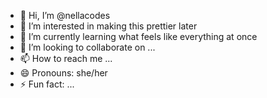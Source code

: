 - 👋 Hi, I’m @nellacodes
- 👀 I’m interested in making this prettier later
- 🌱 I’m currently learning what feels like everything at once 
- 💞️ I’m looking to collaborate on ...
- 📫 How to reach me ...
- 😄 Pronouns: she/her
- ⚡ Fun fact: ...

<!---
nellacodes/nellacodes is a ✨ special ✨ repository because its `README.md` (this file) appears on your GitHub profile.
You can click the Preview link to take a look at your changes.
--->
